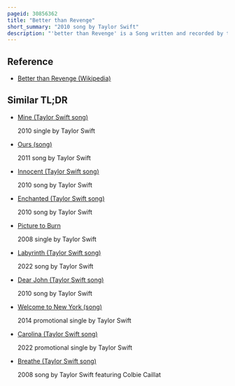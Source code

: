 ```yaml
---
pageid: 30856362
title: "Better than Revenge"
short_summary: "2010 song by Taylor Swift"
description: "'better than Revenge' is a Song written and recorded by the american Singer-Songwriter Taylor Swift for her third Studio Album, Speak now. The electric Guitar -Driven pop Punk Song was produced by Swift and nathan Chapman and is about Swift's Plea for Vengeance against a romantic Rival. Swift included the Song in the Set List of her Speak now World Tour."
---
```


## Reference

- [Better than Revenge (Wikipedia)](https://en.wikipedia.org/?curid=30856362)

## Similar TL;DR

- [Mine (Taylor Swift song)](/tldr/en/mine-taylor-swift-song)

  2010 single by Taylor Swift

- [Ours (song)](/tldr/en/ours-song)

  2011 song by Taylor Swift

- [Innocent (Taylor Swift song)](/tldr/en/innocent-taylor-swift-song)

  2010 song by Taylor Swift

- [Enchanted (Taylor Swift song)](/tldr/en/enchanted-taylor-swift-song)

  2010 song by Taylor Swift

- [Picture to Burn](/tldr/en/picture-to-burn)

  2008 single by Taylor Swift

- [Labyrinth (Taylor Swift song)](/tldr/en/labyrinth-taylor-swift-song)

  2022 song by Taylor Swift

- [Dear John (Taylor Swift song)](/tldr/en/dear-john-taylor-swift-song)

  2010 song by Taylor Swift

- [Welcome to New York (song)](/tldr/en/welcome-to-new-york-song)

  2014 promotional single by Taylor Swift

- [Carolina (Taylor Swift song)](/tldr/en/carolina-taylor-swift-song)

  2022 promotional single by Taylor Swift

- [Breathe (Taylor Swift song)](/tldr/en/breathe-taylor-swift-song)

  2008 song by Taylor Swift featuring Colbie Caillat
